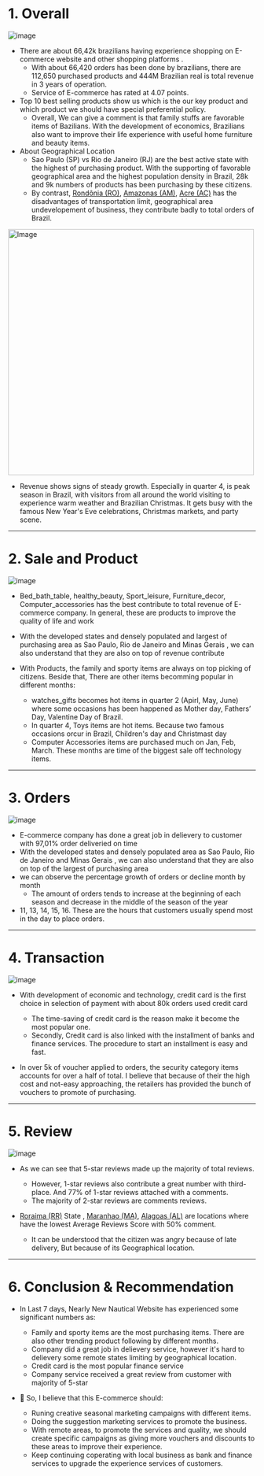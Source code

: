 # 1. Overall 
![image](https://user-images.githubusercontent.com/120476961/235073872-0bc80781-52f4-43f9-a143-13e74fdafa9d.png)

- There are about 66,42k brazilians having experience shopping on E-commerce website and other shopping platforms .
  - With about 66,420 orders has been done by brazilians, there are 112,650 purchased products and 444M Brazilian real is total revenue in 3 years of operation.
  - Service of E-commerce has rated at 4.07 points.
- Top 10 best selling products show us which is the our key product and which product we should have special preferential policy.
  - Overall, We can give a comment is that family stuffs are favorable items of Bazilians. With the development of economics, Brazilians also want to improve their life experience with useful home furniture and beauty items.
- About Geographical Location
  - Sao Paulo (SP) vs Rio de Janeiro (RJ) are the best active state with the highest of purchasing product. With the supporting of favorable geographical area and the highest population density in Brazil, 28k and  9k numbers of products has been purchasing by these citizens. 
  - By contrast, [Rondônia (RO)](https://en.wikipedia.org/wiki/Rond%C3%B4nia),  [Amazonas (AM)](https://en.wikipedia.org/wiki/Amazonas_(Brazilian_state)), [Acre (AC)](https://en.wikipedia.org/wiki/Acre_(state)) has the disadvantages of transportation limit, geographical area undevelopement of business, they contribute badly to total orders of Brazil. 

<img src="https://user-images.githubusercontent.com/101379141/202946224-7a76252d-4a8a-4091-a0b4-3c97f7f89ee0.png" alt="Image" width="500" height="500">

- Revenue shows signs of steady growth. Especially in quarter 4, is peak season in Brazil, with visitors from all around the world visiting to experience warm weather and Brazilian Christmas. It gets busy with the famous New Year's Eve celebrations, Christmas markets, and party scene.

---

# 2. Sale and Product

![image](https://user-images.githubusercontent.com/120476961/235073975-19833265-eb24-471c-ba57-76795fc13886.png)

- Bed_bath_table, healthy_beauty, Sport_leisure, Furniture_decor, Computer_accessories has the best contribute to total revenue of E-commerce company. In general, these are products to improve the quality of life and work

- With the developed states and densely populated and largest of purchasing area as Sao Paulo, Rio de Janeiro and Minas Gerais , we can also understand that they are also on top of revenue contribute 

- With Products, the family and sporty items are always on top picking of citizens. Beside that, There are other items becomming popular in different months:
  - watches_gifts becomes hot items in quarter 2 (Apirl, May, June) where some occasions has been happened as Mother day, Fathers’ Day, Valentine Day of Brazil. 
  - In quarter 4, Toys items are hot items. Because two famous occasions orcur in Brazil, Children's day and Christmast day 
  - Computer Accessories items are purchased much on Jan, Feb, March. These months are time of the biggest sale off technology items.

---

# 3. Orders

![image](https://user-images.githubusercontent.com/120476961/235074057-a73c0073-fc35-40d1-a93c-8f1306630437.png)

- E-commerce company has done a great job in delievery to customer with 97,01% order deliveried on time
- With the developed states and densely populated area as Sao Paulo, Rio de Janeiro and Minas Gerais , we can also understand that they are also on top of the largest of purchasing area
- we can observe the percentage growth of orders or decline month by month
  - The amount of orders tends to increase at the beginning of each season and decrease in the middle of the season of the year
- 11, 13, 14, 15, 16. These are the hours that customers usually spend most in the day to place orders. 
--- 
# 4. Transaction

![image](https://user-images.githubusercontent.com/120476961/235074115-2e607214-4add-4206-bdb1-bc2b496529d4.png)


- With development of economic and technology, credit card is the first choice in selection of payment with about 80k orders used credit card
  - The time-saving of credit card is the reason make it become the most popular one. 
  - Secondly, Credit card is also linked with the installment of banks and finance services. The procedure to start an installment is easy and fast.

- In over 5k of voucher applied to orders, the security category items accounts for over a half of total. I believe that because of their the high cost and not-easy approaching, the retailers has provided the bunch of vouchers to promote of purchasing.

--- 
# 5. Review 

![image](https://user-images.githubusercontent.com/120476961/235074161-f74b8f4b-ea71-4dfd-913a-853ee71d4fd9.png)

- As we can see that 5-star reviews made up the majority of total reviews. 
  - However, 1-star reviews also contribute a great number with third-place. And 77% of 1-star reviews attached with a comments.
  - The majority of 2-star reviews are comments reviews.
 
- [Roraima (RR)](https://en.wikipedia.org/wiki/Roraima) State , [Maranhao (MA)](https://en.wikipedia.org/wiki/Maranh%C3%A3o), [Alagoas (AL)](https://en.wikipedia.org/wiki/Alagoas)  are locations where have the lowest Average Reviews Score with 50% comment.
  - It can be understood that the citizen was angry because of late delivery, But because of its Geographical location.

--- 

# 6. Conclusion & Recommendation

- In Last 7 days, Nearly New Nautical Website has experienced some significant numbers as:
  - Family and sporty items are the most purchasing items. There are also other trending product following by different months.
  - Company did a great job in delievery service, however it's hard to delievery some remote states limiting by geographical location.
  - Credit card is the most popular finance service 
  - Company service received a great review from customer with majority of 5-star 



- 🚩 So, I believe that this E-commerce should:
  - Runing creative seasonal marketing campaigns with different items.
  - Doing the suggestion marketing services to promote the business.
  - With remote areas, to promote the services and quality, we should create specific campaigns as giving more vouchers and discounts to these areas to improve their experience.
  - Keep continuing coperating with local business as bank and finance services to upgrade the experience services of customers.
